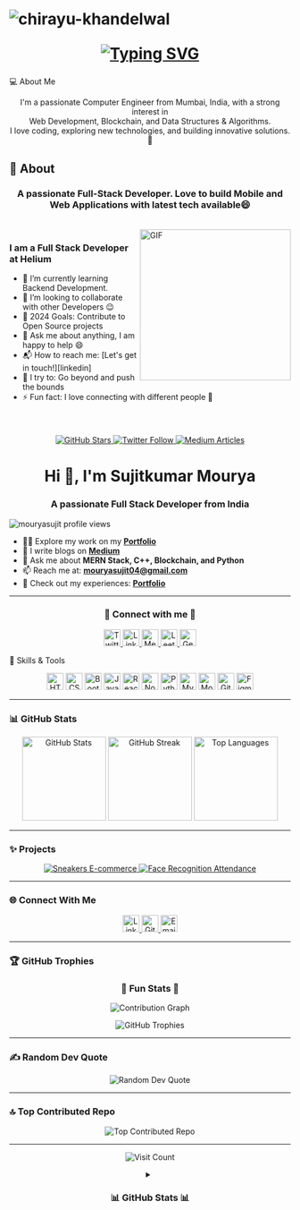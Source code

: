 


<h1 align="center">
  <p align="left">
    <img src="https://komarev.com/ghpvc/?username=chirayu-khandelwal&label=Profile%20views&color=0e75b6&style=flat" alt="chirayu-khandelwal" />
  </p>
  
  <a href="https://git.io/typing-svg">
    <img src="https://readme-typing-svg.herokuapp.com?font=Fira+Code&weight=600&size=30&duration=2100&pause=900&color=38C2FF&center=true&vCenter=true&width=500&lines=Hello%2C+There!++%F0%9F%99%8B%E2%80%8D%E2%99%82%EF%B8%8F;This+is+Chirayu+Khandelwal;Nice+to+meet!+%3A)" 
    alt="Typing SVG" />
  </a>
</h1>

### 

💻 About Me

<p align="center">
  I'm a passionate Computer Engineer from Mumbai, India, with a strong interest in <br> Web Development, Blockchain, and Data Structures & Algorithms. <br> I love coding, exploring new technologies, and building innovative solutions. 🚀
</p>

## 🧐 About

<h3 align="center">A passionate Full-Stack Developer. Love to build Mobile and Web Applications with latest tech available😄
</h3>

<br>

<img align="right" margin-top="20px" height="270px" alt="GIF" src="https://cdn.dribbble.com/users/1059583/screenshots/4171367/coding-freak.gif" />

### I am a Full Stack Developer at Helium
- 🌱 I’m currently learning Backend Development.
- 👯 I’m looking to collaborate with other Developers :wink:
- 🥅 2024 Goals: Contribute to Open Source projects
- 💬 Ask me about anything, I am happy to help :smile:
- 📬 How to reach me: [Let's get in touch!][linkedin]
- 🧗 I try to: Go beyond and push the bounds
- ⚡ Fun fact: I love connecting with different people :raised_hands:
<!-- ### Blogs posts -->
<!-- BLOG-POST-LIST:START -->
<!-- BLOG-POST-LIST:END -->
</br>

### 


<!-- GitHub Badges -->
<p align="center">
    <a href="https://github.com/mouryasujit">
        <img alt="GitHub Stars" src="https://img.shields.io/github/stars/mouryasujit?affiliations=OWNER&color=yellow&label=GitHub%20Stars&logo=github&style=flat">
    </a>
    <a href="https://twitter.com/sujitkumar200">
        <img alt="Twitter Follow" src="https://img.shields.io/twitter/follow/sujitkumar200?logo=twitter&style=flat&color=1DA1F2">
    </a>
    <a href="https://medium.com/@mouryasujit04">
        <img alt="Medium Articles" src="https://img.shields.io/badge/Medium-Articles%20Available-black?logo=medium&style=flat">
    </a>
</p>

<!-- Profile Heading -->
<h1 align="center">Hi 👋, I'm Sujitkumar Mourya</h1>
<h3 align="center">A passionate Full Stack Developer from India</h3>

<!-- Profile Views -->
<p align="left">
  <img src="https://komarev.com/ghpvc/?username=mouryasujit&label=Profile%20Views&color=blue&style=flat" alt="mouryasujit profile views">
</p>

<!-- About Me Section -->
- 👨‍💻 Explore my work on my **[Portfolio](https://portfolio-public.onrender.com/)**  
- 📝 I write blogs on **[Medium](https://medium.com/@mouryasujit04)**  
- 💬 Ask me about **MERN Stack, C++, Blockchain, and Python**  
- 📫 Reach me at: **mouryasujit04@gmail.com**  
- 📄 Check out my experiences: **[Portfolio](https://sujitkumarmourya.vercel.app/)**  

---

<h3 align="center">🌟 Connect with me 🌟</h3>
<p align="center">
    <a href="https://twitter.com/sujitkumar200" target="_blank">
        <img src="https://raw.githubusercontent.com/rahuldkjain/github-profile-readme-generator/master/src/images/icons/Social/twitter.svg" alt="Twitter" width="30" height="30">
    </a>
    <a href="https://www.linkedin.com/in/sujitkumar-mourya-9640a523a/" target="_blank">
        <img src="https://raw.githubusercontent.com/rahuldkjain/github-profile-readme-generator/master/src/images/icons/Social/linked-in-alt.svg" alt="LinkedIn" width="30" height="30">
    </a>
    <a href="https://medium.com/@mouryasujit04" target="_blank">
        <img src="https://raw.githubusercontent.com/rahuldkjain/github-profile-readme-generator/master/src/images/icons/Social/medium.svg" alt="Medium" width="30" height="30">
    </a>
    <a href="https://www.leetcode.com/sujit_kumar-01" target="_blank">
        <img src="https://raw.githubusercontent.com/rahuldkjain/github-profile-readme-generator/master/src/images/icons/Social/leet-code.svg" alt="LeetCode" width="30" height="30">
    </a>
    <a href="https://auth.geeksforgeeks.org/user/mouryasujit041" target="_blank">
        <img src="https://raw.githubusercontent.com/rahuldkjain/github-profile-readme-generator/master/src/images/icons/Social/geeks-for-geeks.svg" alt="GeeksForGeeks" width="30" height="30">
    </a>
</p>



🌟 Skills & Tools

<p align="center">
  <img src="https://cdn.jsdelivr.net/gh/devicons/devicon/icons/html5/html5-original.svg" alt="HTML5" title="HTML5" height="30" />
  <img src="https://cdn.jsdelivr.net/gh/devicons/devicon/icons/css3/css3-original.svg" alt="CSS3" title="CSS3" height="30" />
  <img src="https://cdn.jsdelivr.net/gh/devicons/devicon/icons/bootstrap/bootstrap-original.svg" alt="Bootstrap" title="Bootstrap" height="30" />
  <img src="https://cdn.jsdelivr.net/gh/devicons/devicon/icons/javascript/javascript-original.svg" alt="JavaScript" title="JavaScript" height="30" />
  <img src="https://cdn.jsdelivr.net/gh/devicons/devicon/icons/react/react-original.svg" alt="React" title="React" height="30" />
  <img src="https://cdn.jsdelivr.net/gh/devicons/devicon/icons/nodejs/nodejs-original.svg" alt="Node.js" title="Node.js" height="30" />
  <img src="https://cdn.jsdelivr.net/gh/devicons/devicon/icons/python/python-original.svg" alt="Python" title="Python" height="30" />
  <img src="https://cdn.jsdelivr.net/gh/devicons/devicon/icons/mysql/mysql-original.svg" alt="MySQL" title="MySQL" height="30" />
  <img src="https://cdn.jsdelivr.net/gh/devicons/devicon/icons/mongodb/mongodb-original.svg" alt="MongoDB" title="MongoDB" height="30" />
  <img src="https://cdn.jsdelivr.net/gh/devicons/devicon/icons/git/git-original.svg" alt="Git" title="Git" height="30" />
  <img src="https://cdn.jsdelivr.net/gh/devicons/devicon/icons/figma/figma-original.svg" alt="Figma" title="Figma" height="30" />
</p>

---

### 📊 GitHub Stats

<p align="center">
  <img src="https://github-readme-stats.vercel.app/api?username=chirayu-khandelwal&show_icons=true&theme=radical" alt="GitHub Stats" height="150" />
  <img src="https://github-readme-streak-stats.herokuapp.com/?user=chirayu-khandelwal&theme=radical" alt="GitHub Streak" height="150" />
  <img src="https://github-readme-stats.vercel.app/api/top-langs/?username=chirayu-khandelwal&layout=compact&theme=radical" alt="Top Languages" height="150" />
</p>

---

### ✨ Projects

<p align="center">
  <a href="https://github.com/chirayu-khandelwal/sneakers-ecommerce">
    <img src="https://github-readme-stats.vercel.app/api/pin/?username=chirayu-khandelwal&repo=sneakers-ecommerce&theme=radical" alt="Sneakers E-commerce" />
  </a>
  <a href="https://github.com/chirayu-khandelwal/face-recognition-attendance">
    <img src="https://github-readme-stats.vercel.app/api/pin/?username=chirayu-khandelwal&repo=face-recognition-attendance&theme=radical" alt="Face Recognition Attendance" />
  </a>
</p>

---

### 🌐 Connect With Me

<p align="center">
  <a href="https://www.linkedin.com/in/chirayu-khandelwal/" target="_blank">
    <img src="https://cdn.jsdelivr.net/gh/devicons/devicon/icons/linkedin/linkedin-original.svg" alt="LinkedIn" height="30" />
  </a>
  <a href="https://github.com/chirayu-khandelwal" target="_blank">
    <img src="https://cdn.jsdelivr.net/gh/devicons/devicon/icons/github/github-original.svg" alt="GitHub" height="30" />
  </a>
  <a href="mailto:chirayu07khandelwal@gmail.com" target="_blank">
    <img src="https://img.icons8.com/color/48/000000/gmail-new.png" alt="Email" height="30" />
  </a>
</p>

---

### 🏆 GitHub Trophies

<h3 align="center">🎯 Fun Stats 🎯</h3>
<p align="center">
    <img src="https://github-readme-activity-graph.vercel.app/graph?username=mouryasujit&theme=dracula&area=true" alt="Contribution Graph" />
</p>

<p align="center">
  <img src="https://github-profile-trophy.vercel.app/?username=chirayu-khandelwal&theme=radical&no-frame=false&no-bg=true&margin-w=4" alt="GitHub Trophies" />
</p>

---

### ✍️ Random Dev Quote

<p align="center">
  <img src="https://quotes-github-readme.vercel.app/api?type=horizontal&theme=radical" alt="Random Dev Quote" />
</p>

---

### 🔝 Top Contributed Repo

<p align="center">
  <img src="https://github-contributor-stats.vercel.app/api?username=chirayu-khandelwal&limit=5&theme=dark&combine_all_yearly_contributions=true" alt="Top Contributed Repo" />
</p>

---

<p align="center">
  <img src="https://visitcount.itsvg.in/api?id=chirayu-khandelwal&icon=0&color=0" alt="Visit Count" />
</p>


<details align="center">
  <summary font-weight="bold" ><h3>  📊 GitHub Stats 📊 </h3></summary>
  <br />  
    
![](https://github-readme-stats.vercel.app/api?username=shlok-2003&theme=jolly&hide_border=false&include_all_commits=true&count_private=true)<br/>
![](https://github-readme-streak-stats.herokuapp.com/?user=shlok-2003&theme=jolly&hide_border=false)<br/>
![](https://github-contributor-stats.vercel.app/api?username=shlok-2003&limit=5&theme=jolly&hide_border=false&combine_all_yearly_contributions=true)

 <br>
</details>
